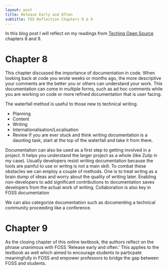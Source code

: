 ```yaml
---
layout: post
title: Release Early and Often 
subtitle: TOS Reflection Chapters 8 & 9
--- 
```

In this blog post I will reflect on my readings from [Teching Open Source](https://quaid.fedorapeople.org/TOS/Practical_Open_Source_Software_Exploration/html/sn-Explaining_the_Code-Five_Steps_for_Technical_Writing.html) chapters 8 and 9. 

# Chapter 8
This chapter discussed the importance of documentation in code. When looking back at code you wrote weeks or months ago, the more descriptive your comments are the better you or others can understand your work. This documentation can come in multiple forms, such as ad hoc comments while you are working on code or more refined documentation that is user facing. 

The waterfall method is useful to those new to technical writing. 
+ Planning
+ Content
+ Writing
+ Internationalisation/Localisation 
+ Review
If you are ever stuck and think writing documentation is a daunting task, start at the top of the waterfall and take it from there. 

Documentation can also be used as a first step to getting involved in a project. It helps you understand the larger project as a whole (like Zulip in my case). Usually developers resist writing documentation because the tools are painful to use or writng is not a main skill. To combat these obstacles we can employ a couple of methods. One is to treat writng as a brain dump of ideas and worry about the quality of writing later. Enabling non-developers to add significant contributions to documentation saves developers from the actual work of writing. Collaboration is also key in FOSS documentation 

We can also categorize documentation such as documenting a technical community proceeding like a conference. 

# Chapter 9
As the closing chapter of this online textbook, the authors reflect on the phrase unanimous with FOSS 'Release early and often.' This applies to the textbook as well which aimed to encourage students to particpate meaningfully in FOSS and empower professors to bridge the gap between FOSS and students. 
